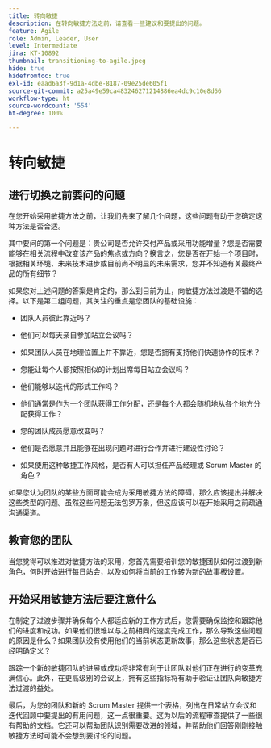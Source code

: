 ```yaml
---
title: 转向敏捷
description: 在转向敏捷方法之前，请查看一些建议和要提出的问题。
feature: Agile
role: Admin, Leader, User
level: Intermediate
jira: KT-10892
thumbnail: transitioning-to-agile.jpeg
hide: true
hidefromtoc: true
exl-id: eaad6a3f-9d1a-4dbe-8187-09e25de605f1
source-git-commit: a25a49e59ca483246271214886ea4dc9c10e8d66
workflow-type: ht
source-wordcount: '554'
ht-degree: 100%

---
```


# 转向敏捷

## 进行切换之前要问的问题

在您开始采用敏捷方法之前，让我们先来了解几个问题，这些问题有助于您确定这种方法是否合适。

其中要问的第一个问题是：贵公司是否允许交付产品或采用功能增量？您是否需要能够在相关流程中改变该产品的焦点或方向？换言之，您是否在开始一个项目时，根据相关环境、未来技术进步或目前尚不明显的未来需求，您并不知道有关最终产品的所有细节？

如果您对上述问题的答案是肯定的，那么到目前为止，向敏捷方法过渡是不错的选择。以下是第二组问题，其关注的重点是您团队的基础设施：

* 团队人员彼此靠近吗？

* 他们可以每天亲自参加站立会议吗？

* 如果团队人员在地理位置上并不靠近，您是否拥有支持他们快速协作的技术？

* 您能让每个人都按照相似的计划出席每日站立会议吗？

* 他们能够以迭代的形式工作吗？

* 他们通常是作为一个团队获得工作分配，还是每个人都会随机地从各个地方分配获得工作？

* 您的团队成员愿意改变吗？

* 他们是否愿意并且能够在出现问题时进行合作并进行建设性讨论？

* 如果使用这种敏捷工作风格，是否有人可以担任产品经理或 Scrum Master 的角色？


如果您认为团队的某些方面可能会成为采用敏捷方法的障碍，那么应该提出并解决这些类型的问题。虽然这些问题无法包罗万象，但这应该可以在开始采用之前疏通沟通渠道。


## 教育您的团队

当您觉得可以推进对敏捷方法的采用，您首先需要培训您的敏捷团队如何过渡到新角色，何时开始进行每日站会，以及如何将当前的工作转为新的故事板设置。


## 开始采用敏捷方法后要注意什么

在制定了过渡步骤并确保每个人都适应新的工作方式后，您需要确保监控和跟踪他们的进度和成功。如果他们很难以与之前相同的速度完成工作，那么导致这些问题的原因是什么？如果团队没有使用他们的当前状态更新故事，那么这些状态是否已经明确定义？

跟踪一个新的敏捷团队的进展或成功将非常有利于让团队对他们正在进行的变革充满信心。此外，在更高级别的会议上，拥有这些指标将有助于验证让团队向敏捷方法过渡的益处。

最后，为您的团队和新的 Scrum Master 提供一个表格，列出在日常站立会议和迭代回顾中要提出的有用问题，这一点很重要。这为以后的流程审查提供了一些很有帮助的文档。它还可以帮助团队识别需要改进的领域，并帮助他们回答刚刚接触敏捷方法时可能不会想到要讨论的问题。
